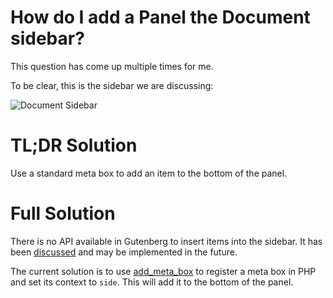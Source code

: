 # How do I add a Panel the Document sidebar?

This question has come up multiple times for me.

To be clear, this is the sidebar we are discussing:

![Document Sidebar](../../../../master/assets/images/q1-screenshot.png?raw=true)


# TL;DR Solution

Use a standard meta box to add an item to the bottom of the panel.

# Full Solution

There is no API available in Gutenberg to insert items into the sidebar. It has been [discussed](https://github.com/WordPress/gutenberg/issues/13357) and may be implemented in the future.

The current solution is to use [add_meta_box](https://developer.wordpress.org/reference/functions/add_meta_box/) to register a meta box in PHP and set its context to `side`.
This will add it to the bottom of the panel.


